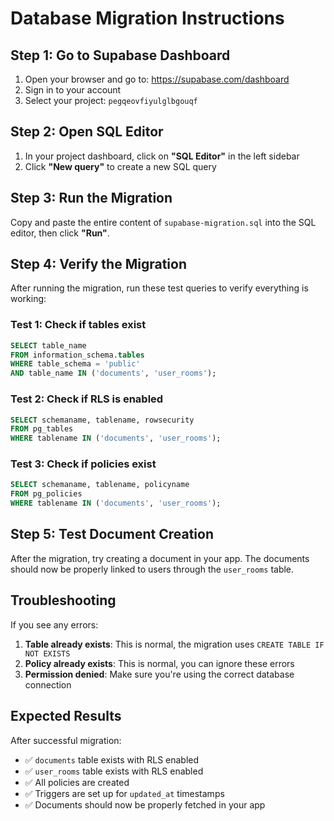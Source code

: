 # Database Migration Instructions

## Step 1: Go to Supabase Dashboard

1. Open your browser and go to: https://supabase.com/dashboard
2. Sign in to your account
3. Select your project: `pegqeovfiyulglbgouqf`

## Step 2: Open SQL Editor

1. In your project dashboard, click on **"SQL Editor"** in the left sidebar
2. Click **"New query"** to create a new SQL query

## Step 3: Run the Migration

Copy and paste the entire content of `supabase-migration.sql` into the SQL editor, then click **"Run"**.

## Step 4: Verify the Migration

After running the migration, run these test queries to verify everything is working:

### Test 1: Check if tables exist
```sql
SELECT table_name 
FROM information_schema.tables 
WHERE table_schema = 'public' 
AND table_name IN ('documents', 'user_rooms');
```

### Test 2: Check if RLS is enabled
```sql
SELECT schemaname, tablename, rowsecurity 
FROM pg_tables 
WHERE tablename IN ('documents', 'user_rooms');
```

### Test 3: Check if policies exist
```sql
SELECT schemaname, tablename, policyname 
FROM pg_policies 
WHERE tablename IN ('documents', 'user_rooms');
```

## Step 5: Test Document Creation

After the migration, try creating a document in your app. The documents should now be properly linked to users through the `user_rooms` table.

## Troubleshooting

If you see any errors:

1. **Table already exists**: This is normal, the migration uses `CREATE TABLE IF NOT EXISTS`
2. **Policy already exists**: This is normal, you can ignore these errors
3. **Permission denied**: Make sure you're using the correct database connection

## Expected Results

After successful migration:
- ✅ `documents` table exists with RLS enabled
- ✅ `user_rooms` table exists with RLS enabled  
- ✅ All policies are created
- ✅ Triggers are set up for `updated_at` timestamps
- ✅ Documents should now be properly fetched in your app
